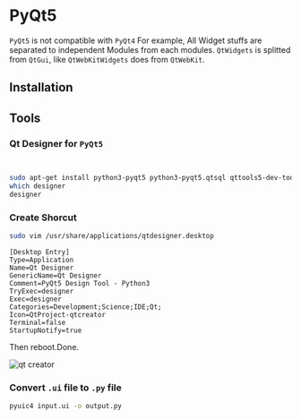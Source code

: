 # PyQt5

`PyQt5` is not compatible with `PyQt4` 
For example, All Widget stuffs are separated to independent Modules from each modules.
`QtWidgets` is splitted from `QtGui`, like `QtWebKitWidgets` does from `QtWebKit`.

## Installation

## Tools

### Qt Designer for `PyQt5`

```sh


sudo apt-get install python3-pyqt5 python3-pyqt5.qtsql qttools5-dev-tools
which designer
designer
```

### Create Shorcut
```sh
sudo vim /usr/share/applications/qtdesigner.desktop
```

```vim
[Desktop Entry]
Type=Application
Name=Qt Designer
GenericName=Qt Designer
Comment=PyQt5 Design Tool - Python3
TryExec=designer
Exec=designer
Categories=Development;Science;IDE;Qt;
Icon=QtProject-qtcreator
Terminal=false
StartupNotify=true

```
Then reboot.Done.


![qt creator](https://github.com/pydemia/Python3/blob/master/scripts/python_graphics/qt-designer.png?raw=True)



### Convert `.ui` file to `.py` file

```sh
pyuic4 input.ui -o output.py
```
